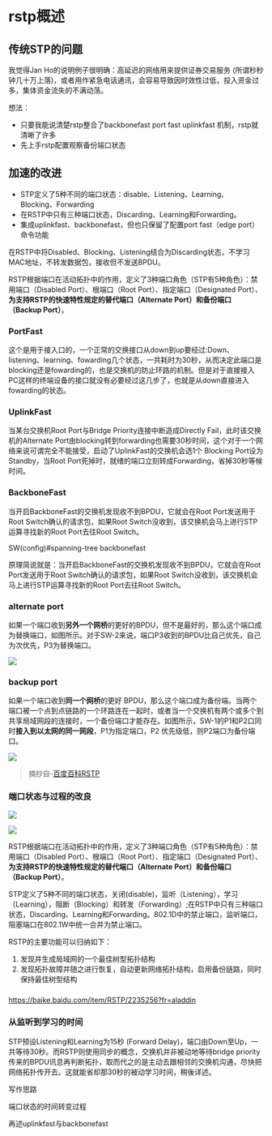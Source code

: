 # rstp概述

## 传统STP的问题

我觉得Jan Ho的说明例子很明确：高延迟的网络用来提供证券交易服务 (所谓秒秒钟几十万上落)，或者用作紧急电话通讯，会容易导致因时效性过低，投入资金过多，集体资金流失的不满动荡。

想法：

* 只要我能说清楚rstp整合了backbonefast port fast uplinkfast 机制，rstp就清晰了许多
* 先上手rstp配置观察备份端口状态


## 加速的改进

* STP定义了5种不同的端口状态：disable、Listening、Learning、Blocking、Forwarding
* 在RSTP中只有三种端口状态，Discarding、Learning和Forwarding。
* 集成uplinkfast、backbonefast，但也只保留了配置port fast（edge port）命令功能

在RSTP中将Disabled、Blocking、Listening结合为Discarding状态，不学习MAC地址，不转发数据包，接收但不发送BPDU。

RSTP根据端口在活动拓扑中的作用，定义了3种端口角色（STP有5种角色）：禁用端口（Disabled Port）、根端口（Root Port）、指定端口（Designated Port）、**为支持RSTP的快速特性规定的替代端口（Alternate Port）和备份端口（Backup Port）**。

### PortFast

这个是用于接入口的，一个正常的交换接口从down到up要经过:Down、listening、learning、fowarding几个状态，一共耗时为30秒，从而决定此端口是blocking还是fowarding的，也是交换机的防止环路的机制。但是对于直接接入PC这样的终端设备的接口就没有必要经过这几步了，也就是从down直接进入fowarding的状态。

### UplinkFast

当某台交换机Root Port与Bridge Priority连接中断造成Directly Fail，此时该交换机的Alternate Port由blocking转到forwarding也需要30秒时间，这个对于一个网络来说可谓完全不能接受，启动了UplinkFast的交换机会选1个 Blocking Port设为Standby，当Root Port死掉时，就绪的端口立刻转成Forwarding，省掉30秒等候时间。

### BackboneFast

当开启BackboneFast的交换机发现收不到BPDU，它就会在Root Port发送用于Root Switch确认的请求包，如果Root Switch没收到，该交换机会马上进行STP运算寻找新的Root Port去往Root Switch。

SW(config)#spanning-tree backbonefast

原理简说就是：当开启BackboneFast的交换机发现收不到BPDU，它就会在Root Port发送用于Root Switch确认的请求包，如果Root Switch没收到，该交换机会马上进行STP运算寻找新的Root Port去往Root Switch。


### alternate port

如果一个端口收到**另外一个网桥**的更好的BPDU，但不是最好的，那么这个端口成为替换端口，如图所示。对于SW-2来说，端口P3收到的BPDU比自己优先，自己为次优先，P3为替换端口。

![](https://i.postimg.cc/h4y9RxQ6/460d.jpg)

### backup port

如果一个端口收到**同一个网桥**的更好 BPDU，那么这个端口成为备份端。当两个端口被一个点到点链路的一个环路连在一起时，或者当一个交换机有两个或多个到共享局域网段的连接时，一个备份端口才能存在。如图所示，SW-1的P1和P2口同时**接入到以太网的同一网段**，P1为指定端口，P2 优先级低，则P2端口为备份端口。

![](https://i.postimg.cc/5Np81RKx/a15.jpg)

> 摘抄自-[百度百科RSTP](https://baike.baidu.com/item/RSTP)

### 端口状态与过程的改良



![](https://i.postimg.cc/65THcH5q/43569.jpg)

![](https://i.postimg.cc/kGhGhvZN/57-35.png)





RSTP根据端口在活动拓扑中的作用，定义了3种端口角色（STP有5种角色）：禁用端口（Disabled Port）、根端口（Root Port）、指定端口（Designated Port）、**为支持RSTP的快速特性规定的替代端口（Alternate Port）和备份端口（Backup Port）**。




STP定义了5种不同的端口状态，关闭(disable)，监听（Listening），学习（Learning），阻断（Blocking）和转发（Forwarding）;在RSTP中只有三种端口状态，Discarding、Learning和Forwarding。802.1D中的禁止端口，监听端口，阻塞端口在802.1W中统一合并为禁止端口。

RSTP的主要功能可以归纳如下：

1. 发现并生成局域网的一个最佳树型拓扑结构
2. 发现拓扑故障并随之进行恢复，自动更新网络拓扑结构，启用备份链路，同时保持最佳树型结构

### 

https://baike.baidu.com/item/RSTP/2235256?fr=aladdin

### 从监听到学习的时间 

STP预设Listening和Learning为15秒 (Forward Delay)，端口由Down至Up，一共等待30秒。而RSTP则使用同步的概念，交换机并非被动地等待bridge priority传来的BPDU讯息再判断拓扑，取而代之的是主动去跟相邻的交换机沟通，尽快把网络拓扑传开去。这就能省却那30秒的被动学习时间，稍後详述。



写作思路

端口状态的时间转变过程

再述uplinkfast与backbonefast
